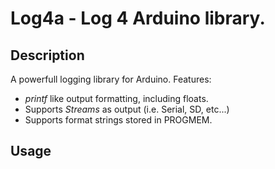 # Log4a - Log 4 Arduino library.
## Description
A powerfull logging library for Arduino.
Features:
- *printf* like output formatting, including floats.
- Supports *Streams* as output (i.e. Serial, SD, etc...)
- Supports format strings stored in PROGMEM.


## Usage

